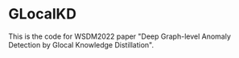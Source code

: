 # GLocalKD
This is the code for WSDM2022 paper "Deep Graph-level Anomaly Detection by Glocal Knowledge Distillation".
